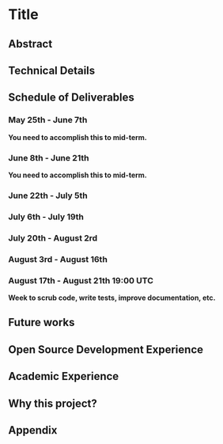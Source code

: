 # Title

## Abstract

## Technical Details

## Schedule of Deliverables

### May 25th -  June 7th

**You need to accomplish this to mid-term.**

### June 8th - June 21th

**You need to accomplish this to mid-term.**

### June 22th - July 5th

### July 6th - July 19th

### July 20th - August 2rd

### August 3rd - August 16th

### August 17th - August 21th 19:00 UTC

**Week to scrub code, write tests, improve documentation, etc.**

## Future works

## Open Source Development Experience

## Academic Experience

## Why this project?

## Appendix

